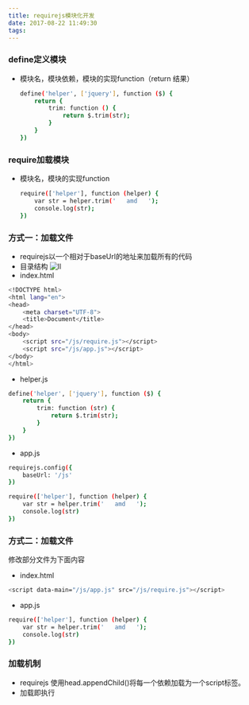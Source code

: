 ```yaml
---
title: requirejs模块化开发
date: 2017-08-22 11:49:30
tags:
---
```


### define定义模块

* 模块名，模块依赖，模块的实现function（return 结果）

    ``` bash
    define('helper', ['jquery'], function ($) {
        return {
            trim: function () {
                return $.trim(str);
            }
        }
    }) 
    ```

### require加载模块

* 模块名，模块的实现function

    ``` bash
    require(['helper'], function (helper) {
        var str = helper.trim('   amd   ');
        console.log(str);
    })
    ```

### 方式一：加载文件

* requirejs以一个相对于baseUrl的地址来加载所有的代码
* 目录结构
![ll](/images/one.png)
* index.html
``` bash
<!DOCTYPE html>
<html lang="en">
<head>
    <meta charset="UTF-8">
    <title>Document</title>
</head>
<body>
    <script src="/js/require.js"></script>
    <script src="/js/app.js"></script>
</body>
</html>
```

* helper.js
``` bash
define('helper', ['jquery'], function ($) {
    return {
        trim: function (str) {
            return $.trim(str);
        }
    }
})
```

* app.js
``` bash
requirejs.config({
    baseUrl: '/js'
})

require(['helper'], function (helper) {
    var str = helper.trim('   amd   ');
    console.log(str)
})
```

### 方式二：加载文件
修改部分文件为下面内容
* index.html
``` bash
<script data-main="/js/app.js" src="/js/require.js"></script>
```
* app.js
``` bash
require(['helper'], function (helper) {
    var str = helper.trim('   amd   ');
    console.log(str)
})
```

### 加载机制
* requirejs 使用head.appendChild()将每一个依赖加载为一个script标签。
* 加载即执行
